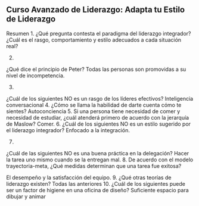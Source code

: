## Curso Avanzado de Liderazgo: Adapta tu Estilo de Liderazgo

Resumen
1.
¿Qué pregunta contesta el paradigma del liderazgo integrador?
¿Cuál es el rasgo, comportamiento y estilo adecuados a cada situación real?

2.
¿Qué dice el principio de Peter?
Todas las personas son promovidas a su nivel de incompetencia.

3.
¿Cuál de los siguientes NO es un rasgo de los líderes efectivos?
Inteligencia conversacional
4.
¿Cómo se llama la habilidad de darte cuenta cómo te sientes?
Autoconciencia
5.
Si una persona tiene necesidad de comer y necesidad de estudiar, ¿cuál atenderá primero de acuerdo con la jerarquía de Maslow?
Comer.
6.
¿Cuál de los siguientes NO es un estilo sugerido por el liderazgo integrador?
Enfocado a la integración.

7.
¿Cuál de las siguientes NO es una buena práctica en la delegación?
Hacer la tarea uno mismo cuando se la entregan mal.
8.
De acuerdo con el modelo trayectoria-meta, ¿Qué medidas determinan que una tarea fue exitosa?

El desempeño y la satisfacción del equipo.
9.
¿Qué otras teorías de liderazgo existen?
Todas las anteriores
10.
¿Cuál de los siguientes puede ser un factor de higiene en una oficina de diseño?
Suficiente espacio para dibujar y animar